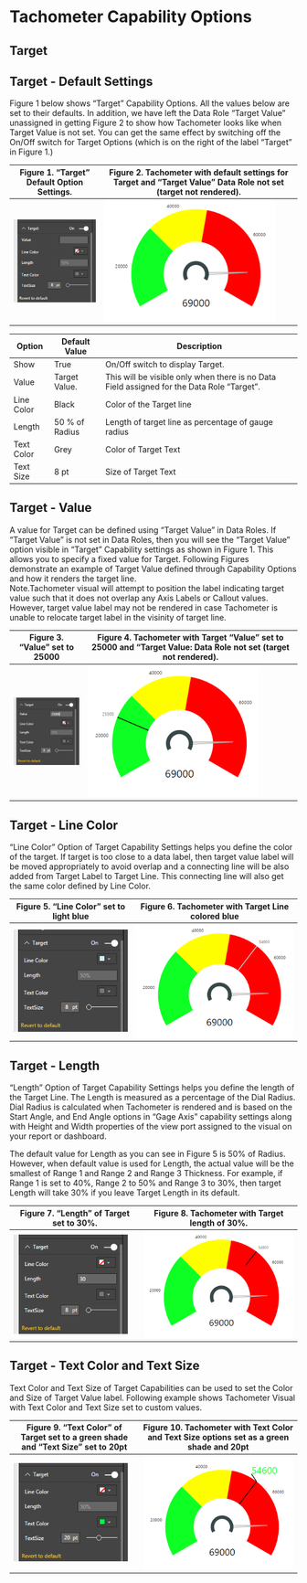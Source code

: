 ﻿
# Tachometer Capability Options

## Target

## Target - Default Settings
Figure 1 below shows “Target” Capability Options. All the values below are set to their defaults. In addition, we have left the Data Role “Target Value” unassigned in getting Figure 2 to show how Tachometer looks like when Target Value is not set. You can get the same effect by switching off the On/Off switch for Target Options (which is on the right of the label “Target” in Figure 1.)

| Figure 1. “Target” Default Option Settings. | Figure 2. Tachometer with default settings for Target and “Target Value” Data Role not set (target not rendered). |
|---|---|
| <img src="images/TargetDefaults.png" alt="Drawing" width="200px">  | <img src="images/TargetDefaultsSample.png" alt="Drawing" width="300px"> |

|Option|Default Value|Description|
|---|---|---|
|Show|True|On/Off switch to display Target.|
|Value|Target Value.|This will be visible only when there is no Data Field assigned for the Data Role “Target”.|
|Line Color|Black|Color of the Target line|
|Length|50 % of Radius|Length of target line as percentage of gauge radius|
|Text Color|Grey|Color of Target Text|
|Text Size|8 pt|Size of Target Text|

## Target - Value
A value for Target can be defined using “Target Value” in Data Roles. If “Target Value” is not set in Data Roles, then you will see the “Target Value” option visible in “Target” Capability settings as shown in Figure 1. This allows you to specify a fixed value for Target. Following Figures demonstrate an example of Target Value defined through Capability Options and how it renders the target line.  
Note.Tachometer visual will attempt to position the label indicating target value such that it does not overlap any Axis Labels or Callout values. However, target value label may not be rendered in case Tachometer is unable to relocate target label in the visinity of target line.

| Figure 3. “Value” set to 25000 | Figure 4. Tachometer with Target “Value” set to 25000 and “Target Value: Data Role not set (target not rendered). |
|---|---|
| <img src="images/TargetValue.png" alt="Drawing" width="200px">  | <img src="images/TargetValueSample.png" alt="Drawing" width="300px"> |

## Target - Line Color
“Line Color” Option of Target Capability Settings helps you define the color of the target. If target is too close to a data label, then target value label will be moved appropriately to avoid overlap and a connecting line will be also added from Target Label to Target Line. This connecting line will also get the same color defined by Line Color.

| Figure 5. “Line Color” set to light blue | Figure 6. Tachometer with Target Line colored blue |
|---|---|
| <img src="images/TargetLineColor.png" alt="Drawing" width="200px">  | <img src="images/TargetLineColorSample.png" alt="Drawing" width="300px"> |

## Target - Length
“Length” Option of Target Capability Settings helps you define the length of the Target Line. The Length is measured as a percentage of the Dial Radius. Dial Radius is calculated when Tachometer is rendered and is based on the Start Angle, and End Angle options in “Gage Axis” capability settings along with Height and Width properties of the view port assigned to the visual on your report or dashboard.

The default value for Length as you can see in Figure 5 is 50% of Radius. However, when default value is used for Length, the actual value will be the smallest of Range 1 and Range 2 and Range 3 Thickness. For example, if Range 1 is set to 40%, Range 2 to 50% and Range 3 to 30%, then target Length will take 30% if you leave Target Length in its default.

| Figure 7. “Length” of Target set to 30%. | Figure 8. Tachometer with Target length of 30%. |
|---|---|
| <img src="images/TargetLength.png" alt="Drawing" width="200px">  | <img src="images/TargetLengthSample.png" alt="Drawing" width="300px"> |

## Target - Text Color and Text Size
Text Color and Text Size of Target Capabilities can be used to set the Color and Size of Target Value label. Following example shows Tachometer Visual with Text Color and Text Size set to custom values.

| Figure 9. “Text Color” of Target set to a green shade and “Text Size” set to 20pt | Figure 10. Tachometer with Text Color and Text Size options set as a green shade and 20pt |
|---|---|
| <img src="images/TargetText.png" alt="Drawing" width="200px">  | <img src="images/TargetTextSample.png" alt="Drawing" width="300px"> |



